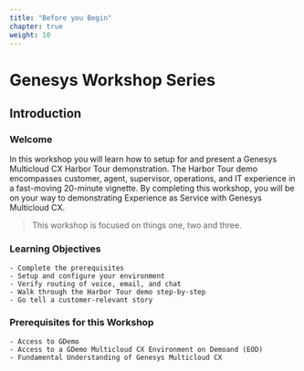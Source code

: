 ```yaml
---
title: "Before you Begin"
chapter: true
weight: 10
---
```


# Genesys Workshop Series

## Introduction

### Welcome

In this workshop you will learn how to setup for and present a Genesys Multicloud CX Harbor Tour demonstration.  The Harbor Tour demo encompasses customer, agent, supervisor, operations, and IT experience in a fast-moving 20-minute vignette.  By completing this workshop, you will be on your way to demonstrating Experience as Service with Genesys Multicloud CX.  

> This workshop is focused on things one, two and three.

### Learning Objectives
	- Complete the prerequisites
	- Setup and configure your environment
	- Verify routing of voice, email, and chat
	- Walk through the Harbor Tour demo step-by-step
	- Go tell a customer-relevant story

### Prerequisites for this Workshop 
	- Access to GDemo
	- Access to a GDemo Multicloud CX Environment on Demoand (EOD)
	- Fundamental Understanding of Genesys Multicloud CX
